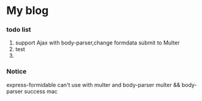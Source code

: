 # My blog

### todo list
1. support Ajax with body-parser,change formdata submit to Multer
2. test
3.

### Notice
express-formidable can't use with multer and body-parser
multer && body-parser success
mac